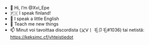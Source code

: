 - 👋 Hi, I’m @Xvi_Epe
- 🇫🇮 I speak finland!
- 🌱 I speak a little English
- 💞️ Teach me new things
- 📫 Minut voi tavoittaa discordista (乂ᐯ丨 乇卩乇#1036) tai netistä: https://keksimc.cf/yhteistiedot

<!---
KeksiGamer/KeksiGamer is a ✨ special ✨ repository because its `README.md` (this file) appears on your GitHub profile.
You can click the Preview link to take a look at your changes.
--->

